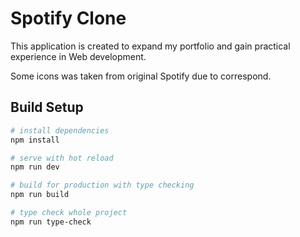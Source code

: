 # Spotify Clone

This application is created to expand my portfolio and gain practical experience in Web development.

Some icons was taken from original Spotify due to correspond.

## Build Setup

``` bash
# install dependencies
npm install

# serve with hot reload
npm run dev

# build for production with type checking
npm run build

# type check whole project
npm run type-check
```